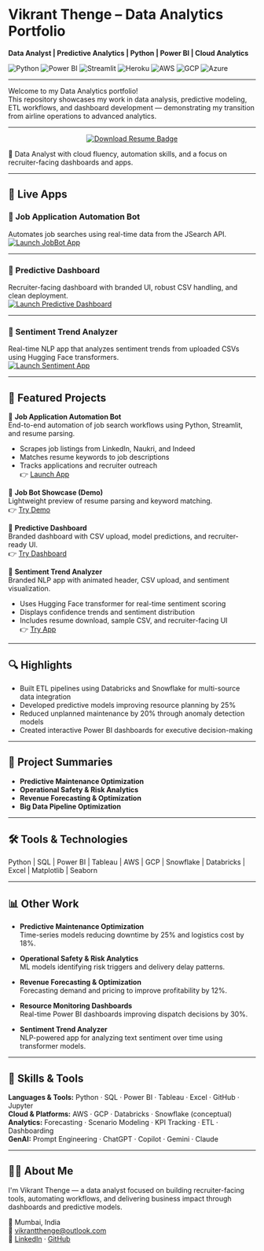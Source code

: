 # Vikrant Thenge – Data Analytics Portfolio  
**Data Analyst | Predictive Analytics | Python | Power BI | Cloud Analytics**


![Python](https://img.shields.io/badge/Python-Expert-informational?style=flat-square&logo=python&logoColor=white&color=3776AB)
![Power BI](https://img.shields.io/badge/Power%20BI-Dashboard%20Pro-yellow?style=flat-square&logo=powerbi&logoColor=white)
![Streamlit](https://img.shields.io/badge/Streamlit-Interactive%20Apps-red?style=flat-square&logo=streamlit&logoColor=white)
![Heroku](https://img.shields.io/badge/Heroku-App%20Deployment-purple?style=flat-square&logo=heroku&logoColor=white)
![AWS](https://img.shields.io/badge/AWS-Cloud%20Fluency-orange?style=flat-square&logo=amazonaws&logoColor=white)
![GCP](https://img.shields.io/badge/GCP-Basic%20Familiarity-blue?style=flat-square&logo=googlecloud&logoColor=white)
![Azure](https://img.shields.io/badge/Azure-Basic%20Familiarity-lightgrey?style=flat-square&logo=microsoftazure&logoColor=white)

---


Welcome to my Data Analytics portfolio!  
This repository showcases my work in data analysis, predictive modeling, ETL workflows, and dashboard development — demonstrating my transition from airline operations to advanced analytics.

---

<p align="center">
  <a href="https://github.com/Vikrantthenge/vikrant-data-analytics-portfolio/raw/main/Vikrant_Thenge_Data%20Analyst_Resume..pdf" download title="Download my resume">
    <img src="https://img.shields.io/badge/Download_Resume-PDF-blue?style=for-the-badge&logo=adobeacrobatreader&logoColor=white" alt="Download Resume Badge">
  </a>
</p>

🎯 Data Analyst with cloud fluency, automation skills, and a focus on recruiter-facing dashboards and apps.

---

## 📱 Live Apps

### 🔹 Job Application Automation Bot  
Automates job searches using real-time data from the JSearch API.  
[![Launch JobBot App](https://img.shields.io/badge/Launch-App-blue?style=for-the-badge&logo=streamlit)](https://job-bot-showcase-8dykqf8ngrqtzh5en7txnk.streamlit.app/)

---

### 🔹 Predictive Dashboard  
Recruiter-facing dashboard with branded UI, robust CSV handling, and clean deployment.  
[![Launch Predictive Dashboard](https://img.shields.io/badge/Launch-Dashboard-darkred?style=for-the-badge&logo=streamlit&logoColor=white)](https://predictivedashboard-vikrantthenge.streamlit.app/)

---

### 🔹 Sentiment Trend Analyzer  
Real-time NLP app that analyzes sentiment trends from uploaded CSVs using Hugging Face transformers.  
[![Launch Sentiment App](https://img.shields.io/badge/Launch-App-purple?style=for-the-badge&logo=streamlit)](https://sentiment-analyzer-vikrant.streamlit.app/)

---

## 🚀 Featured Projects

🔹 **Job Application Automation Bot**  
End-to-end automation of job search workflows using Python, Streamlit, and resume parsing.  
- Scrapes job listings from LinkedIn, Naukri, and Indeed  
- Matches resume keywords to job descriptions  
- Tracks applications and recruiter outreach  
👉 [Launch App](https://job-bot-showcase-8dykqf8ngrqtzh5en7txnk.streamlit.app/)

🔹 **Job Bot Showcase (Demo)**  
Lightweight preview of resume parsing and keyword matching.  
👉 [Try Demo](https://job-bot-showcase-8dykqf8ngrqtzh5en7txnk.streamlit.app/)

🔹 **Predictive Dashboard**  
Branded dashboard with CSV upload, model predictions, and recruiter-ready UI.  
👉 [Try Dashboard](https://predictivedashboard-vikrantthenge.streamlit.app/)

🔹 **Sentiment Trend Analyzer**  
Branded NLP app with animated header, CSV upload, and sentiment visualization.  
- Uses Hugging Face transformer for real-time sentiment scoring  
- Displays confidence trends and sentiment distribution  
- Includes resume download, sample CSV, and recruiter-facing UI  
👉 [Try App](https://sentiment-analyzer-vikrant.streamlit.app/)

---

## 🔍 Highlights

- Built ETL pipelines using Databricks and Snowflake for multi-source data integration  
- Developed predictive models improving resource planning by 25%  
- Reduced unplanned maintenance by 20% through anomaly detection models  
- Created interactive Power BI dashboards for executive decision-making

---

## 📁 Project Summaries

- **Predictive Maintenance Optimization**  
- **Operational Safety & Risk Analytics**  
- **Revenue Forecasting & Optimization**  
- **Big Data Pipeline Optimization**

---

## 🛠 Tools & Technologies  
Python | SQL | Power BI | Tableau | AWS | GCP | Snowflake | Databricks | Excel | Matplotlib | Seaborn

---

## 📊 Other Work

- **Predictive Maintenance Optimization**  
  Time-series models reducing downtime by 25% and logistics cost by 18%.

- **Operational Safety & Risk Analytics**  
  ML models identifying risk triggers and delivery delay patterns.

- **Revenue Forecasting & Optimization**  
  Forecasting demand and pricing to improve profitability by 12%.

- **Resource Monitoring Dashboards**  
  Real-time Power BI dashboards improving dispatch decisions by 30%.

- **Sentiment Trend Analyzer**  
  NLP-powered app for analyzing text sentiment over time using transformer models.

---

## 🧠 Skills & Tools

**Languages & Tools:** Python · SQL · Power BI · Tableau · Excel · GitHub · Jupyter  
**Cloud & Platforms:** AWS · GCP · Databricks · Snowflake (conceptual)  
**Analytics:** Forecasting · Scenario Modeling · KPI Tracking · ETL · Dashboarding  
**GenAI:** Prompt Engineering · ChatGPT · Copilot · Gemini · Claude

---

## 🙋‍♂️ About Me

I'm Vikrant Thenge — a data analyst focused on building recruiter-facing tools, automating workflows, and delivering business impact through dashboards and predictive models.

📍 Mumbai, India  
📧 vikrantthenge@outlook.com  
🔗 [LinkedIn](https://www.linkedin.com/in/vthenge) · [GitHub](https://github.com/vikrantthenge)
